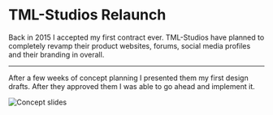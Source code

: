 # TML-Studios Relaunch

Back in 2015 I accepted my first contract ever. TML-Studios have planned to completely revamp their product websites, forums, social media profiles and their branding in overall.

---

After a few weeks of concept planning I presented them my first design drafts. After they approved them I was able to go ahead and implement it.

![Concept slides](https://ginomessmer.blob.core.windows.net/dump/tml_slides.png)
